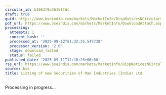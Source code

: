 ```yaml
---
circular_id: b1063f9a2615ffdc
draft: true
guid: https://www.bseindia.com/markets/MarketInfo/DispNoticesNCirculars.aspx?Noticeid={FAFE8EAB-5879-4FB7-8E8E-C811E038FF03}&noticeno=20250911-48&dt=09/11/2025&icount=48&totcount=91&flag=0
pdf_url: https://www.bseindia.com/markets/MarketInfo/DownloadAttach.aspx?id=20250911-48&attachedId=
processing:
  attempts: 1
  content_hash: ''
  processed_at: '2025-09-12T01:32:25.547730'
  processor_version: '2.0'
  stage: download_failed
  status: failed
published_date: '2025-09-11T12:18:23+00:00'
rss_url: https://www.bseindia.com/markets/MarketInfo/DispNoticesNCirculars.aspx?Noticeid={FAFE8EAB-5879-4FB7-8E8E-C811E038FF03}&noticeno=20250911-48&dt=09/11/2025&icount=48&totcount=91&flag=0
source: bse
title: Listing of new Securities of Man Industries (India) Ltd
---
```


Processing in progress...